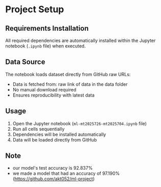 # Project Setup

## Requirements Installation
All required dependencies are automatically installed within the Jupyter notebook (`.ipynb` file) when executed.

## Data Source
The notebook loads dataset directly from GitHub raw URLs:
- Data is fetched from: raw link of data in the data folder
- No manual download required
- Ensures reproducibility with latest data

## Usage
1. Open the Jupyter notebook (`ml-mt2025726-mt2025704.ipynb` file)
2. Run all cells sequentially
3. Dependencies will be installed automatically
4. Data will be loaded directly from GitHub

## Note
- our model's test accuracy is 92.837%
- we made a model that had an accuracy of 97.190% (https://github.com/akt052/ml-project)
